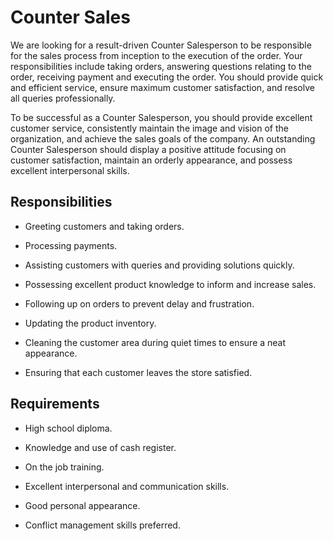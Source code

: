 # Counter Sales

We are looking for a result-driven Counter Salesperson to be responsible for the sales process from inception to the execution of the order. Your responsibilities include taking orders, answering questions relating to the order, receiving payment and executing the order. You should provide quick and efficient service, ensure maximum customer satisfaction, and resolve all queries professionally.

To be successful as a Counter Salesperson, you should provide excellent customer service, consistently maintain the image and vision of the organization, and achieve the sales goals of the company. An outstanding Counter Salesperson should display a positive attitude focusing on customer satisfaction, maintain an orderly appearance, and possess excellent interpersonal skills.

## Responsibilities

* Greeting customers and taking orders.

* Processing payments.

* Assisting customers with queries and providing solutions quickly.

* Possessing excellent product knowledge to inform and increase sales.

* Following up on orders to prevent delay and frustration.

* Updating the product inventory.

* Cleaning the customer area during quiet times to ensure a neat appearance.

* Ensuring that each customer leaves the store satisfied.

## Requirements

* High school diploma.

* Knowledge and use of cash register.

* On the job training.

* Excellent interpersonal and communication skills.

* Good personal appearance.

* Conflict management skills preferred.

